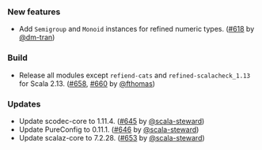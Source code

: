 ### New features

* Add `Semigroup` and `Monoid` instances for refined numeric types.
  ([#618][#618] by [@dm-tran][@dm-tran])

### Build

* Release all modules except `refiend-cats` and `refined-scalacheck_1.13`
  for Scala 2.13. ([#658][#658], [#660][#660] by [@fthomas][@fthomas])

### Updates

* Update scodec-core to 1.11.4. ([#645][#645] by [@scala-steward][@scala-steward])
* Update PureConfig to 0.11.1. ([#646][#646] by [@scala-steward][@scala-steward])
* Update scalaz-core to 7.2.28. ([#653][#653] by [@scala-steward][@scala-steward])

[#618]: https://github.com/fthomas/refined/pull/618
[#645]: https://github.com/fthomas/refined/pull/645
[#646]: https://github.com/fthomas/refined/pull/646
[#653]: https://github.com/fthomas/refined/pull/653
[#658]: https://github.com/fthomas/refined/pull/658
[#660]: https://github.com/fthomas/refined/pull/660

[@dm-tran]: https://github.com/dm-tran
[@fthomas]: https://github.com/fthomas
[@scala-steward]: https://github.com/scala-steward
